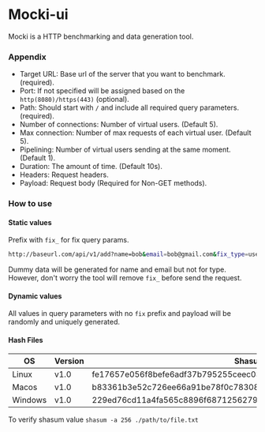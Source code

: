 # Mocki-ui
Mocki is a HTTP benchmarking and data generation tool.

### Appendix
- Target URL: Base url of the server that you want to benchmark. (required).
- Port: If not specified will be assigned based on the `http(8080)/https(443)` (optional).
- Path: Should start with `/` and include all required query parameters. (required).
- Number of connections: Number of virtual users. (Default 5).
- Max connection: Number of max requests of each virtual user. (Default 5).
- Pipelining: Number of virtual users sending at the same moment. (Default 1).
- Duration: The amount of time. (Default 10s).
- Headers: Request headers.
- Payload: Request body (Required for Non-GET methods).

### How to use
#### Static values
Prefix with `fix_` for fix query params.
```bash
http://baseurl.com/api/v1/add?name=bob&email=bob@gmail.com&fix_type=user
```
Dummy data will be generated for name and email but not for type. However, don't worry the tool will remove `fix_` before send the request.

#### Dynamic values
All values in query parameters with no `fix` prefix and payload will be randomly and uniquely generated.

#### Hash Files
| OS  | Version | Shasum |
| ------------- | ------------- | --------- |
| Linux  | v1.0  | fe17657e056f8befe6adf37b795255ceec0326f681fa7e18d17f0ddc138ba8da
| Macos  | v1.0  | b83361b3e52c726ee66a91be78f0c783084a22669a4e2f2e1883946935436841
| Windows  | v1.0  | 229ed76cd11a4fa565c8896f687125627989be7614fd0b2b48801346a3e610fa

To verify shasum value `shasum -a 256 ./path/to/file.txt`
